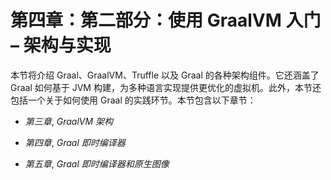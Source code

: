 # 第四章：**第二部分：使用 GraalVM 入门 – 架构与实现**

本节将介绍 Graal、GraalVM、Truffle 以及 Graal 的各种架构组件。它还涵盖了 Graal 如何基于 JVM 构建，为多种语言实现提供更优化的虚拟机。此外，本节还包括一个关于如何使用 Graal 的实践环节。本节包含以下章节：

+   *第三章*, *GraalVM 架构*

+   *第四章*, *Graal 即时编译器*

+   *第五章*, *Graal 即时编译器和原生图像*
